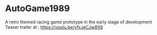 # AutoGame1989
A retro themed racing game prototype in the early stage of development
Teaser trailer at : https://youtu.be/yfxJeCJw8X8
